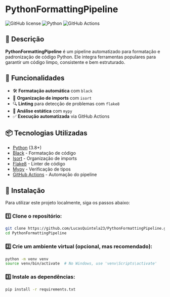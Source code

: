 # PythonFormattingPipeline

![GitHub license](https://img.shields.io/badge/license-MIT-blue.svg)
![Python](https://img.shields.io/badge/Python-3.8%2B-blue)
![GitHub Actions](https://img.shields.io/github/actions/workflow/status/LucasQuintela23/PythonFormattingPipeline/ci.yml)

## 📖 Descrição

**PythonFormattingPipeline** é um pipeline automatizado para formatação e padronização de código Python. Ele integra ferramentas populares para garantir um código limpo, consistente e bem estruturado.

## 🚀 Funcionalidades

- 🛠 **Formatação automática** com `black`
- 📏 **Organização de imports** com `isort`
- 🔍 **Linting** para detecção de problemas com `flake8`
- 📝 **Análise estática** com `mypy`
- ✅ **Execução automatizada** via GitHub Actions

## 📦 Tecnologias Utilizadas

- [Python](https://www.python.org/) (3.8+)
- [Black](https://github.com/psf/black) - Formatação de código
- [Isort](https://pycqa.github.io/isort/) - Organização de imports
- [Flake8](https://flake8.pycqa.org/en/latest/) - Linter de código
- [Mypy](https://mypy-lang.org/) - Verificação de tipos
- [GitHub Actions](https://docs.github.com/en/actions) - Automação do pipeline

## 🔧 Instalação

Para utilizar este projeto localmente, siga os passos abaixo:

### 1️⃣ Clone o repositório:

```bash
git clone https://github.com/LucasQuintela23/PythonFormattingPipeline.git
cd PythonFormattingPipeline
```

### 2️⃣  Crie um ambiente virtual (opcional, mas recomendado):

```bash
python -m venv venv
source venv/bin/activate  # No Windows, use 'venv\Scripts\activate'
```

### 3️⃣  Instale as dependências:
```bash
pip install -r requirements.txt
```